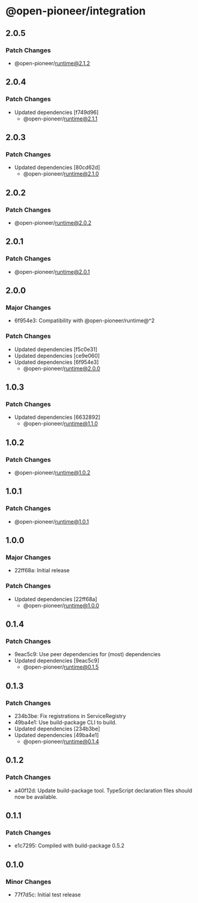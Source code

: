 # @open-pioneer/integration

## 2.0.5

### Patch Changes

-   @open-pioneer/runtime@2.1.2

## 2.0.4

### Patch Changes

-   Updated dependencies [f749d96]
    -   @open-pioneer/runtime@2.1.1

## 2.0.3

### Patch Changes

-   Updated dependencies [80cd62d]
    -   @open-pioneer/runtime@2.1.0

## 2.0.2

### Patch Changes

-   @open-pioneer/runtime@2.0.2

## 2.0.1

### Patch Changes

-   @open-pioneer/runtime@2.0.1

## 2.0.0

### Major Changes

-   6f954e3: Compatibility with @open-pioneer/runtime@^2

### Patch Changes

-   Updated dependencies [f5c0e31]
-   Updated dependencies [ce9e060]
-   Updated dependencies [6f954e3]
    -   @open-pioneer/runtime@2.0.0

## 1.0.3

### Patch Changes

-   Updated dependencies [6632892]
    -   @open-pioneer/runtime@1.1.0

## 1.0.2

### Patch Changes

-   @open-pioneer/runtime@1.0.2

## 1.0.1

### Patch Changes

-   @open-pioneer/runtime@1.0.1

## 1.0.0

### Major Changes

-   22ff68a: Initial release

### Patch Changes

-   Updated dependencies [22ff68a]
    -   @open-pioneer/runtime@1.0.0

## 0.1.4

### Patch Changes

-   9eac5c9: Use peer dependencies for (most) dependencies
-   Updated dependencies [9eac5c9]
    -   @open-pioneer/runtime@0.1.5

## 0.1.3

### Patch Changes

-   234b3be: Fix registrations in ServiceRegistry
-   49ba4e1: Use build-package CLI to build.
-   Updated dependencies [234b3be]
-   Updated dependencies [49ba4e1]
    -   @open-pioneer/runtime@0.1.4

## 0.1.2

### Patch Changes

-   a40f12d: Update build-package tool. TypeScript declaration files should now be available.

## 0.1.1

### Patch Changes

-   e1c7295: Compiled with build-package 0.5.2

## 0.1.0

### Minor Changes

-   77f7d5c: Initial test release
